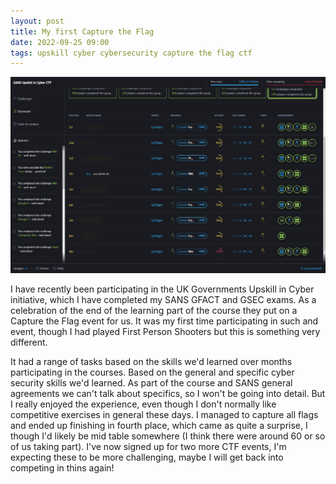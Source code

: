 ```yaml
---
layout: post
title: My first Capture the Flag
date: 2022-09-25 09:00
tags: upskill cyber cybersecurity capture the flag ctf 
---
```

![CTF Leaderboard](/assets/202209/ctf.jpg)  

I have recently been participating in the UK Governments Upskill in Cyber initiative, which I have completed my SANS GFACT and GSEC exams. As a celebration of the end of the learning part of the course they put on a Capture the Flag event for us. It was my first time participating in such and event, though I had played First Person Shooters but this is something very different. 
<!--more--> 
It had a range of tasks based on the skills we'd learned over months participating in the courses. Based on the general and specific cyber security skills we'd learned. As part of the course and SANS general agreements we can't talk about specifics, so I won't be going into detail. But I really enjoyed the experience, even though I don't normally like competitive exercises in general these days.
I managed to capture all flags and ended up finishing in fourth place, which came as quite a surprise, I though I'd likely be mid table somewhere (I think there were around 60 or so of us taking part). I've now signed up for two more CTF events, I'm expecting these to be more challenging, maybe I will get back into competing in thins again!
